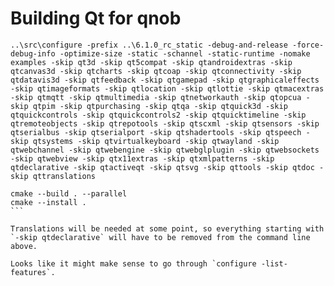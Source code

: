 # Building Qt for qnob

````
..\src\configure -prefix ..\6.1.0_rc_static -debug-and-release -force-debug-info -optimize-size -static -schannel -static-runtime -nomake examples -skip qt3d -skip qt5compat -skip qtandroidextras -skip qtcanvas3d -skip qtcharts -skip qtcoap -skip qtconnectivity -skip qtdatavis3d -skip qtfeedback -skip qtgamepad -skip qtgraphicaleffects -skip qtimageformats -skip qtlocation -skip qtlottie -skip qtmacextras -skip qtmqtt -skip qtmultimedia -skip qtnetworkauth -skip qtopcua -skip qtpim -skip qtpurchasing -skip qtqa -skip qtquick3d -skip qtquickcontrols -skip qtquickcontrols2 -skip qtquicktimeline -skip qtremoteobjects -skip qtrepotools -skip qtscxml -skip qtsensors -skip qtserialbus -skip qtserialport -skip qtshadertools -skip qtspeech -skip qtsystems -skip qtvirtualkeyboard -skip qtwayland -skip qtwebchannel -skip qtwebengine -skip qtwebglplugin -skip qtwebsockets -skip qtwebview -skip qtx11extras -skip qtxmlpatterns -skip qtdeclarative -skip qtactiveqt -skip qtsvg -skip qttools -skip qtdoc -skip qttranslations

cmake --build . --parallel
cmake --install .
```

Translations will be needed at some point, so everything starting with `-skip qtdeclarative` will have to be removed from the command line above.

Looks like it might make sense to go through `configure -list-features`.
